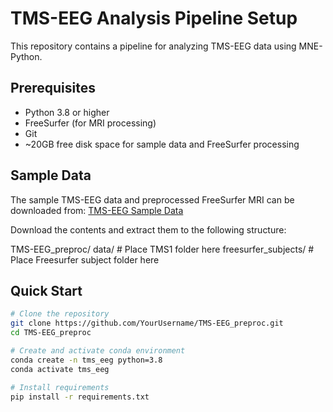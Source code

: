 # TMS-EEG Analysis Pipeline Setup

This repository contains a pipeline for analyzing TMS-EEG data using MNE-Python.

## Prerequisites

- Python 3.8 or higher
- FreeSurfer (for MRI processing)
- Git
- ~20GB free disk space for sample data and FreeSurfer processing

## Sample Data

The sample TMS-EEG data and preprocessed FreeSurfer MRI can be downloaded from:
[TMS-EEG Sample Data](https://drive.google.com/drive/folders/116Qc1Ko-Y8wgshy8g4YLTpxOdp1cgOQW?usp=drive_link)

Download the contents and extract them to the following structure:

TMS-EEG_preproc/
  data/                     # Place TMS1 folder here
  freesurfer_subjects/      # Place Freesurfer subject folder here

## Quick Start

```bash
# Clone the repository
git clone https://github.com/YourUsername/TMS-EEG_preproc.git
cd TMS-EEG_preproc

# Create and activate conda environment
conda create -n tms_eeg python=3.8
conda activate tms_eeg

# Install requirements
pip install -r requirements.txt

